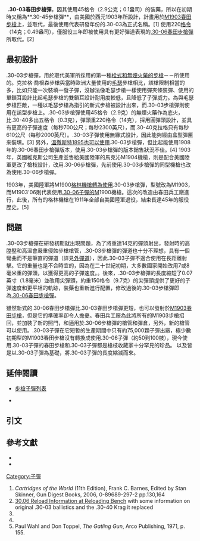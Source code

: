  **.30-03春田步槍彈**，因其使用45格令（2.9公克；0.1盎司）的裝藥，所以在初期時又稱為**.30-45步槍彈**，由美國於西元1903年所設計，計畫用於[M1903春田步槍](../Page/M1903春田步槍.md "wikilink")上，並取代，最後使用代表研發年份的.30-03為正式名稱。\[1\] 使用220[格令](https://zh.wikipedia.org/wiki/格令 "wikilink") （14克；0.49盎司），僅服役三年即被使用具有更好彈道表現的[.30-06春田步槍彈](../Page/.30-06春田步槍彈.md "wikilink")所取代。\[2\]

## 最初設計

.30-03步槍彈，用於取代美軍所採用的第一種[栓式和](../Page/手動槍機.md "wikilink")[無煙火藥的步槍](https://zh.wikipedia.org/wiki/無煙火藥 "wikilink")－－所使用的。克拉格·喬根森步槍與當時歐洲大量使用的[毛瑟](../Page/毛瑟.md "wikilink")步槍相比，該槍限制相當的多，比如只能一次裝填一發子彈，沒辦法像毛瑟步槍一樣使用彈夾條裝彈、使用的單鎖耳設計比起毛瑟步槍的雙鎖耳設計耐用度較低，且降低了子彈威力。為與毛瑟步槍匹敵，一種以毛瑟步槍為指引的新式步槍被設計出來，而.30-03步槍彈則使用在該型步槍上。.30-03步槍彈使用45格令（2.9克）的無煙火藥作為底火，比.30-40多出五格令（0.3克），彈頭重220格令（14克），採用圓彈頭設計，並具有更高的子彈速度（每秒700公尺；每秒2300英尺），而.30-40克拉格只有每秒610公尺（每秒2000英尺）。.30-03子彈使用無緣式設計，因此能夠經由盒型彈匣來裝填。\[3\] 另外，[溫徹斯特1895也可以使用](https://zh.wikipedia.org/wiki/溫徹斯特步槍#溫徹斯特1895型 "wikilink").30-03步槍彈，但比起能使用1908年的.30-06春田步槍彈版本，使用.30-03步槍彈的版本銷售狀況不佳。\[4\] 1903年，英國維克斯公司生產並售給美國陸軍的馬克沁M1904機槍，則是配合美國陸軍更改了槍枝設計，改用.30-06步槍彈，先前使用.30-03步槍彈的同型機槍也改為使用.30-06步槍彈。

1903年，美國陸軍將M1900[格林機槍轉為使用](../Page/加特林机枪.md "wikilink").30-03步槍彈，型號改為M1903，而M1903'06則代表使用[.30-06子彈的M](../Page/.30-06春田步槍彈.md "wikilink")1900機槍。這次的改造由春田兵工廠進行，此後，所有的格林機槍在1911年全部自美國陸軍退役，結束長達45年的服役歷史。\[5\]

## 問題

.30-03步槍彈在研發初期就出現問題，為了將重達14克的彈頭射出，發射時的高膛壓和高溫會嚴重侵蝕步槍槍管，.30-03步槍彈的彈道也十分不理想，具有一個彎曲而不是筆直的彈道（詳見[外彈道](https://zh.wikipedia.org/wiki/外弹道 "wikilink")），因此.30-03子彈不適合使用在長距離射擊。它的重量也是不合時宜的，因為在二十世紀初期，大多數國家開始改用7或8毫米重的彈頭，以獲得更高的子彈速度。。後來，.30-03步槍彈的長度縮短了0.07英寸（1.8毫米）並改用尖彈頭，約重150格令（9.7克）的尖彈頭提供了更好的子彈速度和更平坦的軌跡，裝藥也重新進行配置，修改過後的.30-03步槍彈即為[.30-06春田步槍彈](../Page/.30-06春田步槍彈.md "wikilink")。

雖然新式的.30-06春田步槍彈比.30-03春田步槍彈更短，也可以發射於[M1903春田步槍](../Page/M1903春田步槍.md "wikilink")，但是它的準確率卻令人擔憂。春田兵工廠為此將所有的M1903步槍招回，並加裝了新的照門，和適用於.30-06步槍彈的槍管和彈倉，另外，新的槍管可以使用。.30-03子彈在它短暫的生產期間中只有約75,000顆子彈出廠，極少數初期型的M1903春田步槍沒有轉換成使用.30-06子彈（約50到100枝），現今使用.30-03子彈的春田步槍和.30-03子彈都是槍枝收藏家十分罕見的珍品。 以及皆是以.30-03子彈為基礎，將.30-03子彈的長度縮減而來。

## 延伸閱讀

  - [步槍子彈列表](../Page/步槍子彈列表.md "wikilink")

  -
## 引文

## 參考文獻

  -
  -
[Category:子彈](https://zh.wikipedia.org/wiki/Category:子彈 "wikilink")

1.  *Cartridges of the World* (11th Edition), Frank C. Barnes, Edited by Stan Skinner, Gun Digest Books, 2006, 0-89689-297-2 pp.130,164
2.  [30.06 Reload Information at Reloading Bench](http://www.reloadbench.com/cartridges/3006s.html) with some information on original .30-03 ballistics and the .30-40 Krag it replaced
3.
4.
5.  Paul Wahl and Don Toppel, *The Gatling Gun*, Arco Publishing, 1971, p. 155.